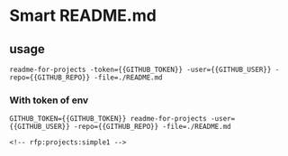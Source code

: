 # Smart README.md

## usage
```
readme-for-projects -token={{GITHUB_TOKEN}} -user={{GITHUB_USER}} -repo={{GITHUB_REPO}} -file=./README.md
```

### With token of env

```
GITHUB_TOKEN={{GITHUB_TOKEN}} readme-for-projects -user={{GITHUB_USER}} -repo={{GITHUB_REPO}} -file=./README.md
```

```
<!-- rfp:projects:simple1 -->
```